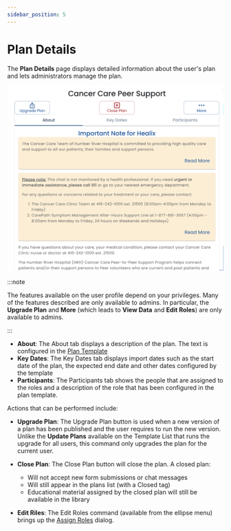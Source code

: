 ```yaml
---
sidebar_position: 5
---
```


# Plan Details

The **Plan Details** page displays detailed information about the user's plan and lets administrators manage the plan.

![Plan Details](img/plan-details.png)

:::note

The features available on the user profile depend on your privileges.  Many of the features described are only available to admins.  In particular, the **Upgrade Plan** and **More** (which leads to **View Data** and **Edit Roles**) are only available to admins.

:::

* **About**: The About tab displays a description of the plan.  The text is configured in the [Plan Template](/creating-plans)
* **Key Dates**: The Key Dates tab displays import dates such as the start date of the plan, the expected end date and other dates configured by the template
* **Participants**: The Participants tab shows the people that are assigned to the roles and a description of the role that has been configured in the plan template.

Actions that can be performed include:

* **Upgrade Plan**:  The Upgrade Plan button is used when a new version of a plan has been published and the user requires to run the new version.  Unlike the **Update Plans** available on the Template List that runs the upgrade for all users, this command only upgrades the plan for the current user.
* **Close Plan**: The Close Plan button will close the plan.  A closed plan:

  * Will not accept new form submissions or chat messages
  * Will still appear in the plans list (with a Closed tag)
  * Educational material assigned by the closed plan will still be available in the library

* **Edit Riles**: The Edit Roles command (available from the ellipse menu) brings up the [Assign Roles](./assign-roles) dialog.

